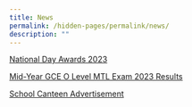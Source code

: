 ```yaml
---
title: News
permalink: /hidden-pages/permalink/news/
description: ""
---
```

[National Day Awards 2023](/news/permalink/nd-awards-2023/)

[Mid-Year GCE O Level MTL Exam 2023 Results](https://manjusrisec.moe.edu.sg/news/permalink/mtl-exam-results)

[School Canteen Advertisement](https://manjusrisec.moe.edu.sg/news/permalink/canteen/)